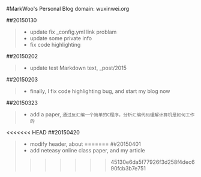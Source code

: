 #MarkWoo's Personal Blog
domain: wuxinwei.org

##20150130
>* update fix _config.yml link problam
>* update some private info
>* fix code highlighting

##20150202
>* update test Markdown text, _post/2015

##20150203
>* finally, I fix code highlighting bug, and start my blog now

##20150323
>* add a paper, `通过反汇编一个简单的C程序，分析汇编代码理解计算机是如何工作的`

<<<<<<< HEAD
##20150420
>* modify header, about
=======
##20150401
>* add neteasy online class paper, and my article
>>>>>>> 45130e6da5f77926f3d258f4dec690fcb3b7e751
